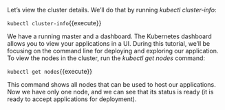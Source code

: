 Let’s view the cluster details. We’ll do that by running *kubectl cluster-info*:

`kubectl cluster-info`{{execute}}

We have a running master and a dashboard. The Kubernetes dashboard allows you to view your applications in a UI. During this tutorial, we’ll be focusing on the command line for deploying and exploring our application.
To view the nodes in the cluster, run the *kubectl get nodes* command:

`kubectl get nodes`{{execute}}

This command shows all nodes that can be used to host our applications. Now we have only one node, and we can see that its status is ready (it is ready to accept applications for deployment). 

